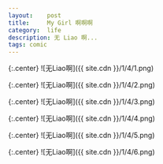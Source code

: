 ```yaml
---
layout:    post
title:     My Girl 啊啊啊
category:  life
description: 无 Liao 啊...
tags: comic
---
```

{:.center}
![无Liao啊]({{ site.cdn }}/1/4/1.png)

{:.center}
![无Liao啊]({{ site.cdn }}/1/4/2.png)

{:.center}
![无Liao啊]({{ site.cdn }}/1/4/3.png)

{:.center}
![无Liao啊]({{ site.cdn }}/1/4/4.png)

{:.center}
![无Liao啊]({{ site.cdn }}/1/4/5.png)

{:.center}
![无Liao啊]({{ site.cdn }}/1/4/6.png)